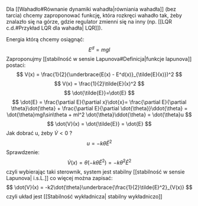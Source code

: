 Dla [[Wahadło#Równanie dynamiki wahadła|równiania wahadła]] (bez tarcia) chcemy zaproponować funkcję, która rozkręci wahadło tak, żeby znalazło się na górze, gdzie regulator zmienni się na inny (np. [[LQR c.d.#Przykład LQR dla wahadła| LQR]]). 

Energia którą chcemy osiągnąć:
$$ E^d = mgl $$
Zaproponujmy [[stabilność w sensie Lapunova#Definicja|funkcje lapunova]] postaci:
$$ V(x) = \frac{1}{2}(\underbrace{E(x) - E^d(x)}_{\tilde{E}(x)})^2 $$
$$ V(x) = \frac{1}{2}\tilde{E}(x)^2 $$
$$ \dot{\tilde{E}}=\dot{E} $$
$$ \dot{E} = \frac{\partial E}{\partial x}\dot{x}= \frac{\partial E}{\partial \theta}\dot{\theta} + \frac{\partial E}{\partial \dot{\theta}}\ddot{\theta} = \dot{\theta}mgl\sin\theta + ml^2 \dot{\theta}\ddot{\theta} = \dot{\theta}u $$
$$ \dot{V}(x) = \dot{\tilde{E}} = \dot{E} $$
Jak dobrać u, żeby $\dot{V}<0$ ?
$$ u = -k\dot{\theta}\tilde{E}^2 $$
Sprawdzenie:
$$ \dot{V}(x)=\dot{\theta}(-k\dot{\theta}\tilde{E}^2 )= -k\dot{\theta}^2\tilde{E}^2  $$
czyli wybierając taki sterownik, system jest stabilny [[stabilność w sensie Lapunova| i.s.L.]]
co więcej można zapisać:
$$ \dot{V}(x) = -k2\dot{\theta}\underbrace{\frac{1}{2}\tilde{E}^2}_{V(x)} $$
czyli układ jest [[Stabilność wykładnicza| stabilny wykładniczo]]
